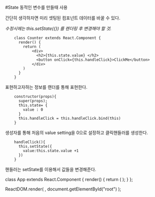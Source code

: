 #State
동적인 변수를 만들때 사용

간단히 생각하자면 미리 셋팅된 컴포넌트 데이터를 바꿀 수 있다.

*수정시에는 this.setState({}) 를 렌더링 후 변경해야 할 것.*

        class Counter extends React.Component {
          render() {
            return (
                <div>
                  <h2>{this.state.value} </h2>
                  <button onClick={this.handleClick}>ClickMe</button>
                </div>
            )
          }
        }

표현하고자하는 정보를 랜더를 통해 표현한다.

        constructor(props){
          super(props);
          this.state= {
            value : 0
          }
          this.handleClick = this.handleClick.bind(this)
        }

생성자를 통해 처음의 value setting을 0으로 설정하고 클릭핸들러를 생성한다.

        handleClick(){
          this.setState({
            value:this.state.value +1
          })
        }

핸들러는 setState를 이용해서 값들을 변경해준다.

class App extends React.Component {
  render() {
    return (
      <Counter/>
    );
  }
};

ReactDOM.render(
  <App></App>,
  document.getElementById("root")
);
